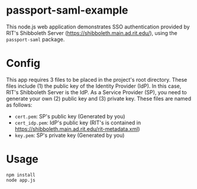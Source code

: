 # passport-saml-example

This node.js web application demonstrates SSO authentication provided by RIT's Shibboleth Server (https://shibboleth.main.ad.rit.edu/), using the `passport-saml` package.

Config
======

This app requires 3 files to be placed in the project's root directory. These files include (1) the public key of the Identity Provider (IdP). In this case, RIT's Shibboleth Server is the IdP. As a Service Provider (SP), you need to generate your own (2) public key and (3) private key. These files are named as follows:

- `cert.pem`: SP's public key (Generated by you)
- `cert_idp.pem`: IdP's public key (RIT's is contained in https://shibboleth.main.ad.rit.edu/rit-metadata.xml)
- `key.pem`: SP's private key (Generated by you)

Usage
=====

```
npm install
node app.js
```

